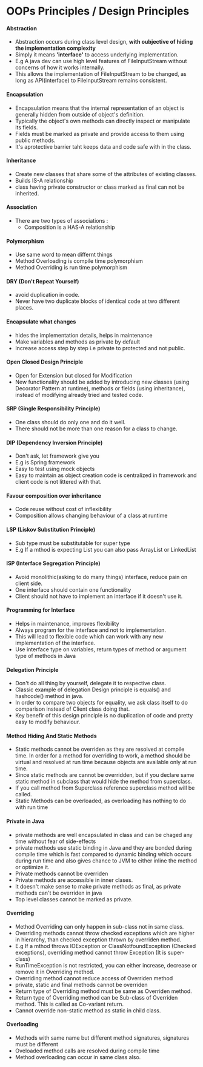 # OOPs Principles / Design Principles

#### Abstraction
- Abstraction occurs during class level design, **with oubjective of hiding the implementation complexity**
- Simply it means **'interface'** to access underlying implementation.
- E.g A java dev can use high level features of FileInputStream without concerns of how it works internally.
- This allows the implementation of FileInputStream to be changed, as long as API(interface) to FileInputStream remains consistent.

#### Encapsulation
- Encapsulation means that the internal representation of an object is generally hidden from outside of object's definition.
- Typically the object's own methods can directly inspect or manipulate its fields.
- Fields must be marked as private and provide access to them using public methods.
- It's aprotective barrier taht keeps data and code safe with in the class.

#### Inheritance
- Create new classes that share some of the attributes of existing classes.
- Builds IS-A relationship
- class having private constructor or class marked as final can not be inherited.

#### Association
- There are two types of associations :
  - Composition is a HAS-A relationship

#### Polymorphism
- Use same word to mean differnt things
- Method Overloading is compile time polymorphism
- Method Overriding is run time polymorphism

#### DRY (Don't Repeat Yourself) 
- avoid duplication in code.
- Never have two duplicate blocks of identical code at two different places.

#### Encapsulate what changes 
- hides the implementation details, helps in maintenance
- Make variables and methods as private by default
- Increase access step by step i.e private to protected and not public.

#### Open Closed Design Principle 
- Open for Extension but closed for Modification
- New functionality should be added by introducing new classes (using Decorator Pattern at runtime), methods or fields (using inheritance), instead of modifying already tried and tested code.

#### SRP (Single Responsibility Principle) 
- One class should do only one and do it well.
- There should not be more than one reason for a class to change.

#### DIP (Dependency Inversion Principle) 
- Don't ask, let framework give you
- E.g is Spring framework
- Easy to test using mock objects
- Easy to maintain as object creation code is centralized in framework and client code is not littered with that.

#### Favour composition over inheritance 
- Code reuse without cost of inflexibility
- Composition allows changing behaviour of a class at runtime

#### LSP (Liskov Substitution Principle) 
- Sub type must be substitutable for super type
- E.g If a mthod is expecting List you can also pass ArrayList or LinkedList

#### ISP (Interface Segregation Principle) 
- Avoid monolithic(asking to do many things) interface, reduce pain on client side.
- One interface should contain one functionality
- Client should not have to implement an interface if it doesn't use it.

#### Programming for Interface 
- Helps in maintenance, improves flexibility
- Always program for the interface and not to implementation.
- This will lead to flexible code which can work with any new implementation of the interface.
- Use interface type on variables, return types of method or argument type of methods in Java

#### Delegation Principle 
- Don't do all thing by yourself, delegate it to respective class.
- Classic example of delegation Design principle is equals() and hashcode() method in java. 
- In order to compare two objects for equality, we ask class itself to do comparison instead of Client class doing that.
- Key benefir of this design principle is no duplication of code and pretty easy to modify behaviour.

#### Method Hiding And Static Methods
- Static methods cannot be overriden as they are resolved at compile time. In order for a method for overriding to work, a method should be virtual and resolved at run time because objects are available only at run time.
- Since static methods are cannot be overridden, but if you declare same static method in subclass that would hide the method from superclass.
- If you call method from Superclass reference superclass method will be called.
- Static Methods can be overloaded, as overloading has nothing to do with run time

#### Private in Java
- private methods are well encapsulated in class and can be chaged any time without fear of side-effects
- private methods use static binding in Java and they are bonded during compile time which is fast compared to dynamic binding which occurs during run time and also gives chance to JVM to either inline the method or optimize it.
- Private methods cannot be overriden
- Private methods are accessible in inner clases.
- It doesn't make sense to make private methods as final, as private methods can't be overriden in java
- Top level classes cannot be marked as private.

#### Overriding
- Method Overriding can only happen in sub-class not in same class.
- Overriding methods cannot throw checked exceptions which are higher in hierarchy, than checked exception thrown by overriden method.
- E.g If a mthod throws IOException or ClassNotfoundException (Checked exceptions), overriding method cannot throw Exception (It is super-class)
- RunTimeException is not restricted, you can either increase, decrease or remove it in Overriding method.
- Overriding method cannot reduce access of Overriden method
- private, static and final methods cannot be overriden
- Return type of Overriding method must be same as Overriden method.
- Return type of Overriding method can be Sub-class of Overriden method. This is called as Co-variant return.
- Cannot override non-static method as static in child class.

#### Overloading
- Methods with same name but different method signatures, signatures must be different
- Oveloaded method calls are resolved during compile time
- Method overloading can occur in same class also.

